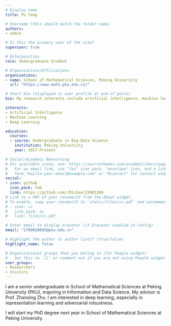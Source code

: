 ```yaml
---
# Display name
title: Pu Yang

# Username (this should match the folder name)
authors:
- admin

# Is this the primary user of the site?
superuser: true

# Role/position
role: Undergraduate Student

# Organizations/Affiliations
organizations:
- name: School of Mathematical Sciences, Peking University
  url: "https://www.math.pku.edu.cn/"

# Short bio (displayed in user profile at end of posts)
bio: My research interests include artificial intelligence, machine learning and deep learning.

interests:
- Artificial Intelligence
- Machine Learning
- Deep Learning

education:
  courses:
  - course: Undergraduate in Big-Data Science
    institution: Peking University
    year: 2017-Present

# Social/Academic Networking
# For available icons, see: https://sourcethemes.com/academic/docs/page-builder/#icons
#   For an email link, use "fas" icon pack, "envelope" icon, and a link in the
#   form "mailto:your-email@example.com" or "#contact" for contact widget.
social:
- icon: github
  icon_pack: fab
  link: https://github.com//Michael19981209
# Link to a PDF of your resume/CV from the About widget.
# To enable, copy your resume/CV to `static/files/cv.pdf` and uncomment the lines below.
# - icon: cv
#   icon_pack: ai
#   link: files/cv.pdf

# Enter email to display Gravatar (if Gravatar enabled in Config)
email: "1700010695@pku.edu.cn"

# Highlight the author in author lists? (true/false)
highlight_name: false

# Organizational groups that you belong to (for People widget)
#   Set this to `[]` or comment out if you are not using People widget.
user_groups:
- Researchers
- Visitors
---
```


I am a senior undergraduate in School of Mathematical Sciences at Peking University (PKU), majoring in Information and Data Science. My advisor is Prof. Zhanxing Zhu. I am interested in deep learning, especially in representation learning and adversarial robustness.

I will start my PhD degree next year in School of Mathematical Sciences at Peking University. 
